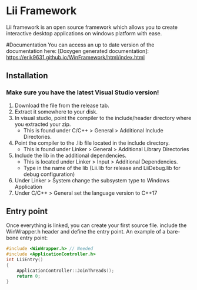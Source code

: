 # Lii Framework
Lii framework is an open source framework which allows you to create interactive desktop applications on windows platform with ease.

#Documentation
You can access an up to date version of the documentation here:
[Doxygen generated documentation]: https://erik9631.github.io/WinFramework/html/index.html

## Installation
### Make sure you have the latest Visual Studio version!
1. Download the file from the release tab.
2. Extract it somewhere to your disk.
3. In visual studio, point the compiler to the include/header directory where you extracted your zip.
	- This is found under C/C++ > General > Additional Include Directories.
4. Point the compiler to the .lib file located in the include directory.
	- This is found under Linker > General > Additional Library Directories
5. Include the lib in the additional dependencies.
	- This is located under Linker > Input > Additional Dependencies.
	- Type in the name of the lib (Lii.lib for release and LiiDebug.lib for debug configuration)
6. Under Linker > System change the subsystem type to Windows Application
7. Under C/C++ > General set the language version to C++17
	
## Entry point
Once everything is linked, you can create your first source file.
include the WinWrapper.h header and define the entry point.
An example of a bare-bone entry point:
```C++
#include <WinWrapper.h> // Needed
#include <ApplicationController.h>
int LiiEntry()
{
	ApplicationController::JoinThreads();
	return 0;
}
```

